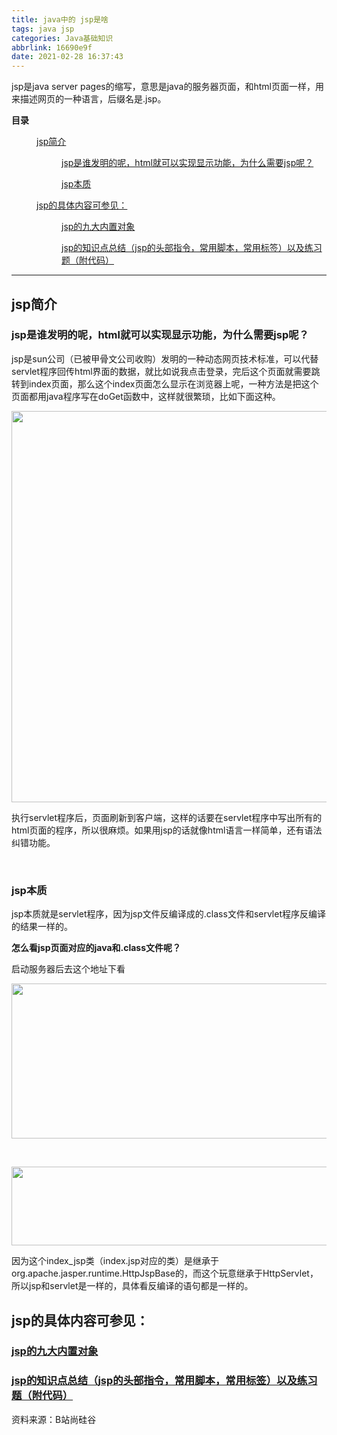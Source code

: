 ```yaml
---
title: java中的 jsp是啥
tags: java jsp
categories: Java基础知识
abbrlink: 16690e9f
date: 2021-02-28 16:37:43
---
```


<!--more-->

<p>jsp是java server pages的缩写，意思是java的服务器页面，和html页面一样，用来描述网页的一种语言，后缀名是.jsp。</p>

<p id="main-toc"><strong>目录</strong></p>

<p id="jsp%E7%AE%80%E4%BB%8B-toc" style="margin-left:40px;"><a href="#jsp%E7%AE%80%E4%BB%8B">jsp简介</a></p>

<p id="jsp%E6%98%AF%E8%B0%81%E5%8F%91%E6%98%8E%E7%9A%84%E5%91%A2%EF%BC%8Chtml%E5%B0%B1%E5%8F%AF%E4%BB%A5%E5%AE%9E%E7%8E%B0%E6%98%BE%E7%A4%BA%E5%8A%9F%E8%83%BD%EF%BC%8C%E4%B8%BA%E4%BB%80%E4%B9%88%E9%9C%80%E8%A6%81jsp%E5%91%A2%EF%BC%9F-toc" style="margin-left:80px;"><a href="#jsp%E6%98%AF%E8%B0%81%E5%8F%91%E6%98%8E%E7%9A%84%E5%91%A2%EF%BC%8Chtml%E5%B0%B1%E5%8F%AF%E4%BB%A5%E5%AE%9E%E7%8E%B0%E6%98%BE%E7%A4%BA%E5%8A%9F%E8%83%BD%EF%BC%8C%E4%B8%BA%E4%BB%80%E4%B9%88%E9%9C%80%E8%A6%81jsp%E5%91%A2%EF%BC%9F">jsp是谁发明的呢，html就可以实现显示功能，为什么需要jsp呢？</a></p>

<p id="jsp%E6%9C%AC%E8%B4%A8-toc" style="margin-left:80px;"><a href="#jsp%E6%9C%AC%E8%B4%A8">jsp本质</a></p>

<p id="jsp%E7%9A%84%E5%85%B7%E4%BD%93%E5%86%85%E5%AE%B9%E5%8F%AF%E5%8F%82%E8%A7%81%EF%BC%9A-toc" style="margin-left:40px;"><a href="#jsp%E7%9A%84%E5%85%B7%E4%BD%93%E5%86%85%E5%AE%B9%E5%8F%AF%E5%8F%82%E8%A7%81%EF%BC%9A">jsp的具体内容可参见：</a></p>

<p id="jsp%E7%9A%84%E4%B9%9D%E5%A4%A7%E5%86%85%E7%BD%AE%E5%AF%B9%E8%B1%A1-toc" style="margin-left:80px;"><a href="#jsp%E7%9A%84%E4%B9%9D%E5%A4%A7%E5%86%85%E7%BD%AE%E5%AF%B9%E8%B1%A1">jsp的九大内置对象</a></p>

<p id="jsp%E7%9A%84%E7%9F%A5%E8%AF%86%E7%82%B9%E6%80%BB%E7%BB%93%EF%BC%88jsp%E7%9A%84%E5%A4%B4%E9%83%A8%E6%8C%87%E4%BB%A4%EF%BC%8C%E5%B8%B8%E7%94%A8%E8%84%9A%E6%9C%AC%EF%BC%8C%E5%B8%B8%E7%94%A8%E6%A0%87%E7%AD%BE%EF%BC%89%E4%BB%A5%E5%8F%8A%E7%BB%83%E4%B9%A0%E9%A2%98%EF%BC%88%E9%99%84%E4%BB%A3%E7%A0%81%EF%BC%89-toc" style="margin-left:80px;"><a href="#jsp%E7%9A%84%E7%9F%A5%E8%AF%86%E7%82%B9%E6%80%BB%E7%BB%93%EF%BC%88jsp%E7%9A%84%E5%A4%B4%E9%83%A8%E6%8C%87%E4%BB%A4%EF%BC%8C%E5%B8%B8%E7%94%A8%E8%84%9A%E6%9C%AC%EF%BC%8C%E5%B8%B8%E7%94%A8%E6%A0%87%E7%AD%BE%EF%BC%89%E4%BB%A5%E5%8F%8A%E7%BB%83%E4%B9%A0%E9%A2%98%EF%BC%88%E9%99%84%E4%BB%A3%E7%A0%81%EF%BC%89">jsp的知识点总结（jsp的头部指令，常用脚本，常用标签）以及练习题（附代码）</a></p>

<hr id="hr-toc" /><h2 id="jsp%E7%AE%80%E4%BB%8B">jsp简介</h2>

<h3 id="jsp%E6%98%AF%E8%B0%81%E5%8F%91%E6%98%8E%E7%9A%84%E5%91%A2%EF%BC%8Chtml%E5%B0%B1%E5%8F%AF%E4%BB%A5%E5%AE%9E%E7%8E%B0%E6%98%BE%E7%A4%BA%E5%8A%9F%E8%83%BD%EF%BC%8C%E4%B8%BA%E4%BB%80%E4%B9%88%E9%9C%80%E8%A6%81jsp%E5%91%A2%EF%BC%9F">jsp是谁发明的呢，html就可以实现显示功能，为什么需要jsp呢？</h3>

<p>jsp是sun公司（已被甲骨文公司收购）发明的一种动态网页技术标准，可以代替servlet程序回传html界面的数据，就比如说我点击登录，完后这个页面就需要跳转到index页面，那么这个index页面怎么显示在浏览器上呢，一种方法是把这个页面都用java程序写在doGet函数中，这样就很繁琐，比如下面这种。</p>

<p><img alt="" height="626" src="https://img-blog.csdnimg.cn/20210227204609923.png?x-oss-process=image/watermark,type_ZmFuZ3poZW5naGVpdGk,shadow_10,text_aHR0cHM6Ly9ibG9nLmNzZG4ubmV0L3dlaXhpbl80MDc1NzkzMA==,size_16,color_FFFFFF,t_70" width="961" /></p>

<p>执行servlet程序后，页面刷新到客户端，这样的话要在servlet程序中写出所有的html页面的程序，所以很麻烦。如果用jsp的话就像html语言一样简单，还有语法纠错功能。</p>

<p> </p>

<h3 id="jsp%E6%9C%AC%E8%B4%A8">jsp本质</h3>

<p>jsp本质就是servlet程序，因为jsp文件反编译成的.class文件和servlet程序反编译的结果一样的。</p>

<p><strong>怎么看jsp页面对应的java和.class文件呢？</strong></p>

<p>启动服务器后去这个地址下看</p>

<p><img alt="" height="248" src="https://img-blog.csdnimg.cn/20210227204726147.png?x-oss-process=image/watermark,type_ZmFuZ3poZW5naGVpdGk,shadow_10,text_aHR0cHM6Ly9ibG9nLmNzZG4ubmV0L3dlaXhpbl80MDc1NzkzMA==,size_16,color_FFFFFF,t_70" width="1200" /></p>

<p> </p>

<p><img alt="" height="126" src="https://img-blog.csdnimg.cn/20210227204812277.png" width="1200" /></p>

<p>因为这个index_jsp类（index.jsp对应的类）是继承于org.apache.jasper.runtime.HttpJspBase的，而这个玩意继承于HttpServlet，所以jsp和servlet是一样的，具体看反编译的语句都是一样的。</p>

<h2 id="jsp%E7%9A%84%E5%85%B7%E4%BD%93%E5%86%85%E5%AE%B9%E5%8F%AF%E5%8F%82%E8%A7%81%EF%BC%9A"><strong>jsp的具体内容可参见：</strong></h2>

<h3 id="jsp%E7%9A%84%E4%B9%9D%E5%A4%A7%E5%86%85%E7%BD%AE%E5%AF%B9%E8%B1%A1"><a href="https://blog.csdn.net/weixin_40757930/article/details/114208924">jsp的九大内置对象</a></h3>

<h3 id="jsp%E7%9A%84%E7%9F%A5%E8%AF%86%E7%82%B9%E6%80%BB%E7%BB%93%EF%BC%88jsp%E7%9A%84%E5%A4%B4%E9%83%A8%E6%8C%87%E4%BB%A4%EF%BC%8C%E5%B8%B8%E7%94%A8%E8%84%9A%E6%9C%AC%EF%BC%8C%E5%B8%B8%E7%94%A8%E6%A0%87%E7%AD%BE%EF%BC%89%E4%BB%A5%E5%8F%8A%E7%BB%83%E4%B9%A0%E9%A2%98%EF%BC%88%E9%99%84%E4%BB%A3%E7%A0%81%EF%BC%89"><a href="https://blog.csdn.net/weixin_40757930/article/details/114191905">jsp的知识点总结（jsp的头部指令，常用脚本，常用标签）以及练习题（附代码）</a></h3>

<p>资料来源：B站尚硅谷</p>

<p> </p>

<p> </p>

<p> </p>

<p> </p>

<pre>

 </pre>

<p> </p>

